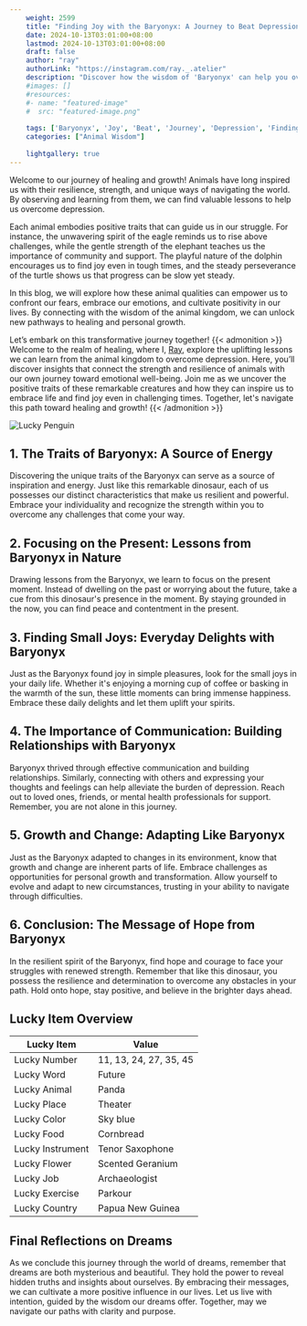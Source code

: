 ```yaml
---
    weight: 2599
    title: "Finding Joy with the Baryonyx: A Journey to Beat Depression"  # Assuming 'title' column exists
    date: 2024-10-13T03:01:00+08:00
    lastmod: 2024-10-13T03:01:00+08:00
    draft: false
    author: "ray"
    authorLink: "https://instagram.com/ray._.atelier"
    description: "Discover how the wisdom of 'Baryonyx' can help you overcome depression and find joy in your life journey."
    #images: []
    #resources:
    #- name: "featured-image"
    #  src: "featured-image.png"
    
    tags: ['Baryonyx', 'Joy', 'Beat', 'Journey', 'Depression', 'Finding']
    categories: ["Animal Wisdom"]
    
    lightgallery: true
---
```

    
Welcome to our journey of healing and growth! Animals have long inspired us with their resilience, strength, and unique ways of navigating the world. By observing and learning from them, we can find valuable lessons to help us overcome depression.

Each animal embodies positive traits that can guide us in our struggle. For instance, the unwavering spirit of the eagle reminds us to rise above challenges, while the gentle strength of the elephant teaches us the importance of community and support. The playful nature of the dolphin encourages us to find joy even in tough times, and the steady perseverance of the turtle shows us that progress can be slow yet steady.

In this blog, we will explore how these animal qualities can empower us to confront our fears, embrace our emotions, and cultivate positivity in our lives. By connecting with the wisdom of the animal kingdom, we can unlock new pathways to healing and personal growth.

Let’s embark on this transformative journey together!
{{< admonition >}}
Welcome to the realm of healing, where I, [Ray](https://instagram.com/ray._.atelier), explore the uplifting lessons we can learn from the animal kingdom to overcome depression. Here, you’ll discover insights that connect the strength and resilience of animals with our own journey toward emotional well-being. Join me as we uncover the positive traits of these remarkable creatures and how they can inspire us to embrace life and find joy even in challenging times. Together, let's navigate this path toward healing and growth!
{{< /admonition >}}

![Lucky Penguin](https://cdn.pixabay.com/photo/2024/09/07/02/34/penguins-9028827_1280.jpg "Lucky Penguin")

## 1. The Traits of Baryonyx: A Source of Energy
Discovering the unique traits of the Baryonyx can serve as a source of inspiration and energy. Just like this remarkable dinosaur, each of us possesses our distinct characteristics that make us resilient and powerful. Embrace your individuality and recognize the strength within you to overcome any challenges that come your way.

## 2. Focusing on the Present: Lessons from Baryonyx in Nature
Drawing lessons from the Baryonyx, we learn to focus on the present moment. Instead of dwelling on the past or worrying about the future, take a cue from this dinosaur's presence in the moment. By staying grounded in the now, you can find peace and contentment in the present.

## 3. Finding Small Joys: Everyday Delights with Baryonyx
Just as the Baryonyx found joy in simple pleasures, look for the small joys in your daily life. Whether it's enjoying a morning cup of coffee or basking in the warmth of the sun, these little moments can bring immense happiness. Embrace these daily delights and let them uplift your spirits.

## 4. The Importance of Communication: Building Relationships with Baryonyx
Baryonyx thrived through effective communication and building relationships. Similarly, connecting with others and expressing your thoughts and feelings can help alleviate the burden of depression. Reach out to loved ones, friends, or mental health professionals for support. Remember, you are not alone in this journey.

## 5. Growth and Change: Adapting Like Baryonyx
Just as the Baryonyx adapted to changes in its environment, know that growth and change are inherent parts of life. Embrace challenges as opportunities for personal growth and transformation. Allow yourself to evolve and adapt to new circumstances, trusting in your ability to navigate through difficulties.

## 6. Conclusion: The Message of Hope from Baryonyx
In the resilient spirit of the Baryonyx, find hope and courage to face your struggles with renewed strength. Remember that like this dinosaur, you possess the resilience and determination to overcome any obstacles in your path. Hold onto hope, stay positive, and believe in the brighter days ahead.


## Lucky Item Overview
| Lucky Item          | Value              |
|---------------|--------------------|
| Lucky Number        | 11, 13, 24, 27, 35, 45  |
| Lucky Word          | Future |
| Lucky Animal        | Panda |
| Lucky Place         | Theater     |
| Lucky Color         | Sky blue     |
| Lucky Food          | Cornbread      |
| Lucky Instrument    | Tenor Saxophone |
| Lucky Flower        | Scented Geranium    |
| Lucky Job           | Archaeologist       |
| Lucky Exercise      | Parkour  |
| Lucky Country       | Papua New Guinea    |


##  Final Reflections on Dreams

As we conclude this journey through the world of dreams, remember that dreams are both mysterious and beautiful. They hold the power to reveal hidden truths and insights about ourselves. By embracing their messages, we can cultivate a more positive influence in our lives. Let us live with intention, guided by the wisdom our dreams offer. Together, may we navigate our paths with clarity and purpose.
